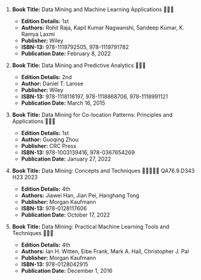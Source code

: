 1. **Book Title:** Data Mining and Machine Learning Applications 📒🔐✅
   - **Edition Details:** 1st
   - **Authors:** Rohit Raja, Kapil Kumar Nagwanshi, Sandeep Kumar, K. Ramya Laxmi
   - **Publisher:** Wiley
   - **ISBN-13:** 978-1119792505, 978-1119791782
   - **Publication Date:** February 8, 2022

2. **Book Title:** Data Mining and Predictive Analytics 📒🔐✅
   - **Edition Details:** 2nd
   - **Author:** Daniel T. Larose
   - **Publisher:** Wiley
   - **ISBN-13:** 978-1118116197, 978-1118868706, 978-1118991121
   - **Publication Date:** March 16, 2015

3. **Book Title:** Data Mining for Co-location Patterns: Principles and Applications 📒🔐✅
   - **Edition Details:** 1st
   - **Author:** Guoqing Zhou
   - **Publisher:** CRC Press
   - **ISBN-13:** 978-1003139416, 978-0367654269
   - **Publication Date:** January 27, 2022

4. **Book Title:** Data Mining: Concepts and Techniques 🚨🚨🚨🚨🚨 QA76.9.D343 H23 2023 
   - **Edition Details:** 4th
   - **Authors:** Jiawei Han, Jian Pei, Hanghang Tong 
   - **Publisher:** Morgan Kaufmann
   - **ISBN-13:** 978-0128117606
   - **Publication Date:** October 17, 2022

5. **Book Title:** Data Mining: Practical Machine Learning Tools and Techniques 📒🔐✅
   - **Edition Details:** 4th
   - **Authors:** Ian H. Witten, Eibe Frank, Mark A. Hall, Christopher J. Pal
   - **Publisher:** Morgan Kaufmann
   - **ISBN-13:** 978-0128042915
   - **Publication Date:** December 1, 2016
